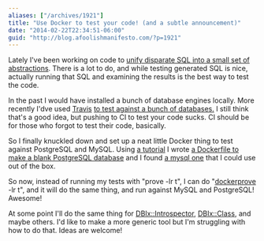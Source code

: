 ```yaml
---
aliases: ["/archives/1921"]
title: "Use Docker to test your code! (and a subtle announcement)"
date: "2014-02-22T22:34:51-06:00"
guid: "http://blog.afoolishmanifesto.com/?p=1921"
---
```

Lately I've been working on code to [unify disparate SQL into a small set of
abstractions](https://github.com/frioux/DBIx-Class-Helpers/commits/dt). There is
a lot to do, and while testing generated SQL is nice, actually running that SQL
and examining the results is the best way to test the code.

In the past I would have installed a bunch of database engines locally. More
recently I'dve used [Travis](http://travis-ci.org/frioux) [to test against a
bunch of
databases.](https://github.com/frioux/DBIx-Introspector/commit/95524d7808f7305598d368af3022727ef985c010)
I still think that's a good idea, but pushing to CI to test your code sucks. CI
should be for those who forgot to test their code, basically.

So I finally knuckled down and set up a neat little Docker thing to test against
PostgreSQL and MySQL. Using [a
tutorial](http://docs.docker.io/en/latest/examples/postgresql_service/) I wrote
[ a Dockerfile to make a blank PostgreSQL
database](https://github.com/frioux/DBIx-Class-Helpers/blob/dt/Dockerfile) and I
found [a mysql one](https://index.docker.io/u/orchardup/mysql/) that I could use
out of the box.

So now, instead of running my tests with "prove -lr t", I can do
"[dockerprove](https://github.com/frioux/DBIx-Class-Helpers/blob/dt/dockerprove)
-lr t", and it will do the same thing, and run against MySQL and PostgreSQL!
Awesome!

At some point I'll do the same thing for [DBIx::Introspector](/archives/1847),
[DBIx::Class](), and maybe others. I'd like to make a more generic tool but I'm
struggling with how to do that. Ideas are welcome!
